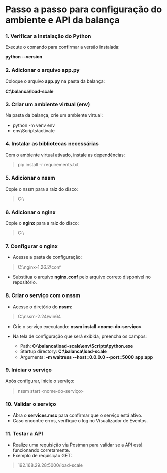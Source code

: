 # Passo a passo para configuração do ambiente e API da balança

### 1. Verificar a instalação do Python
Execute o comando para confirmar a versão instalada:

**python --version**



### 2. Adicionar o arquivo **app.py**

Coloque o arquivo **app.py** na pasta da balança:

**C:\balanca\load-scale**



### 3. Criar um ambiente virtual (env)

Na pasta da balança, crie um ambiente virtual:

- python -m venv env
- env\Scripts\activate



### 4. Instalar as bibliotecas necessárias

Com o ambiente virtual ativado, instale as dependências:
> pip install -r requirements.txt



### 5. Adicionar o **nssm**

Copie o nssm para a raiz do disco:
> C:\



### 6. Adicionar o **nginx**

Copie o **nginx** para a raiz do disco:
> C:\



### 7. Configurar o **nginx**

- Acesse a pasta de configuração:
> C:\nginx-1.26.2\conf

- Substitua o arquivo **nginx.conf** pelo arquivo correto disponível no repositório.



### 8. Criar o serviço com o **nssm**

- Acesse o diretório do **nssm**:
> C:\nssm-2.24\win64

- Crie o serviço executando:
**nssm install <nome-do-serviço>**

- Na tela de configuração que será exibida, preencha os campos:

    - Path:
    **C:\balanca\load-scale\env\Scripts\python.exe**
    - Startup directory:
    **C:\balanca\load-scale**
    - Arguments:
    **-m waitress --host=0.0.0.0 --port=5000 app:app**



### 9. Iniciar o serviço    

Após configurar, inicie o serviço:
> nssm start <nome-do-serviço>



### 10. Validar o serviço

- Abra o **services.msc** para confirmar que o serviço está ativo.
- Caso encontre erros, verifique o log no Visualizador de Eventos.



### 11. Testar a API

- Realize uma requisição via Postman para validar se a API está funcionando corretamente.
- Exemplo de requisição GET: 
> 192.168.29.28:5000/load-scale


